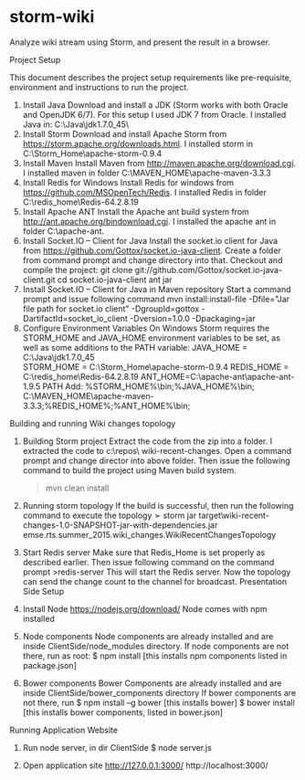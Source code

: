 # storm-wiki
Analyze wiki stream using Storm, and present the result in a browser.


Project Setup 

This document describes the project setup requirements like pre-requisite, environment and instructions to run the project.
1.	Install Java
Download and install a JDK (Storm works with both Oracle and OpenJDK 6/7). For this setup I used JDK 7 from Oracle. I installed Java in: C:\Java\jdk1.7.0_45\
2.	Install Storm
Download and install Apache Storm from https://storm.apache.org/downloads.html. I installed storm in C:\Storm_Home\apache-storm-0.9.4
3.	Install Maven
Install Maven from http://maven.apache.org/download.cgi. I installed maven in folder C:\MAVEN_HOME\apache-maven-3.3.3
4.	Install Redis for Windows
Install Redis for windows from https://github.com/MSOpenTech/Redis. I installed Redis in folder C:\redis_home\Redis-64.2.8.19
5.	Install Apache ANT
Install the Apache ant build system from http://ant.apache.org/bindownload.cgi. I installed the apache ant in folder C:\apache-ant.
6.	Install Socket.IO – Client for Java
Install the socket.io client for Java from https://github.com/Gottox/socket.io-java-client. 
Create a folder from command prompt and change directory into that. Checkout and compile the project:
git clone git://github.com/Gottox/socket.io-java-client.git
cd socket.io-java-client
ant jar
7.	Install Socket.IO – Client for Java in Maven repository
Start a command prompt and issue following command 
mvn install:install-file -Dfile="Jar file path for socket.io client" -DgroupId=gottox -DartifactId=socket_io_client -Dversion=1.0.0 -Dpackaging=jar
8.	Configure Environment Variables
On Windows Storm requires the STORM_HOME and JAVA_HOME environment variables to be set, as well as some additions to the PATH variable:
JAVA_HOME = C:\Java\jdk1.7.0_45\
STORM_HOME = C:\Storm_Home\apache-storm-0.9.4
REDIS_HOME = C:\redis_home\Redis-64.2.8.19
ANT_HOME=C:\apache-ant\apache-ant-1.9.5
PATH Add:
%STORM_HOME%\bin;%JAVA_HOME%\bin; C:\MAVEN_HOME\apache-maven-3.3.3;%REDIS_HOME%;%ANT_HOME%\bin;

Building and running Wiki changes topology

1.	Building Storm project
Extract the code from the zip into a folder. I extracted the code to c:\repos\ wiki-recent-changes. Open a command prompt and change director into above folder. Then issue the following command to build the project using Maven build system.
       >mvn clean install
2.	Running storm topology
If the build is successful, then run the following command to execute the topology
➢	storm jar target\wiki-recent-changes-1.0-SNAPSHOT-jar-with-dependencies.jar emse.rts.summer_2015.wiki_changes.WikiRecentChangesTopology
3.	Start Redis server
Make sure that Redis_Home is set properly as described earlier. Then issue following command on the command prompt
        >redis-server
This will start the Redis server. Now the topology can send the change count to the channel for broadcast.
Presentation Side Setup

1. Install Node
https://nodejs.org/download/
Node comes with npm installed

2. Node components
Node components are already installed and are inside ClientSide/node_modules directory.
If node components are not there, run as root:
$ npm install [this installs npm components listed in package.json]

3. Bower components
Bower Components are already installed and are inside ClientSide/bower_components directory
If bower components are not there, run
$ npm install –g bower [this installs bower]
$ bower install   [this installs bower components, listed in bower.json]

Running Application Website

1. Run node server, in dir ClientSide
$ node server.js

2. Open application site
http://127.0.0.1:3000/
http://localhost:3000/
